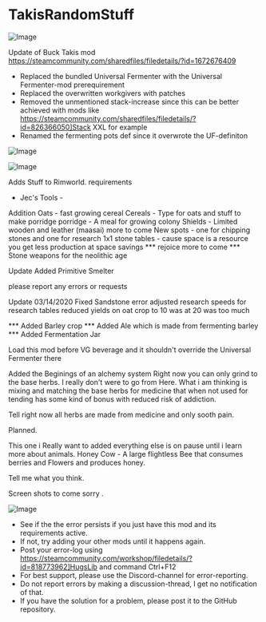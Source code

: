 # TakisRandomStuff

![Image](https://i.imgur.com/buuPQel.png)

Update of Buck Takis mod
https://steamcommunity.com/sharedfiles/filedetails/?id=1672676409

- Replaced the bundled Universal Fermenter with the Universal Fermenter-mod prerequirement
- Replaced the overwritten workgivers with patches
- Removed the unmentioned stack-increase since this can be better achieved with mods like https://steamcommunity.com/sharedfiles/filedetails/?id=826366050]Stack XXL for example
- Renamed the fermenting pots def since it overwrote the UF-definiton

![Image](https://i.imgur.com/pufA0kM.png)

	
![Image](https://i.imgur.com/Z4GOv8H.png)

Adds Stuff to Rimworld. 
requirements
 - Jec's Tools -

Addition 
     Oats - fast growing cereal
     Cereals - Type for oats and stuff to make porridge 
     porridge - A meal for growing colony 
     Shields - Limited wooden and leather (maasai) more to come 
     New spots - one for chipping stones and one for research
     1x1 stone tables -  cause space is a resource you get less production at space savings *** rejoice  more to come *** 
     Stone weapons for the neolithic age 

Update Added Primitive Smelter

please report any errors or requests 


Update 03/14/2020
Fixed Sandstone error
adjusted research speeds for research tables
reduced yields on oat crop to 10 was at 20 was too much

*** Added Barley crop
*** Added Ale which is made from fermenting barley
*** Added Fermentation Jar 

Load this mod before VG beverage and it shouldn't override the Universal Fermenter there

Added the Beginings of an alchemy system 
Right now you can only grind to the base herbs. I really don't were to go from Here. What i am thinking is mixing and matching the base herbs for medicine that when not used for tending has some kind of bonus with reduced risk of addiction.

Tell right now all herbs are made from medicine and only sooth pain.

Planned.

This one i Really want to added everything else is on pause until i learn more about animals.
Honey Cow - A large flightless Bee that consumes berries and Flowers and produces honey. 

Tell me what you think.

Screen shots to come sorry .

![Image](https://i.imgur.com/PwoNOj4.png)



-  See if the the error persists if you just have this mod and its requirements active.
-  If not, try adding your other mods until it happens again.
-  Post your error-log using https://steamcommunity.com/workshop/filedetails/?id=818773962]HugsLib and command Ctrl+F12
-  For best support, please use the Discord-channel for error-reporting.
-  Do not report errors by making a discussion-thread, I get no notification of that.
-  If you have the solution for a problem, please post it to the GitHub repository.



